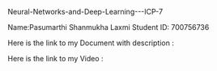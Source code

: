 Neural-Networks-and-Deep-Learning---ICP-7

Name:Pasumarthi Shanmukha Laxmi Student ID: 700756736

Here is the link to my Document with description :

Here is the link to my Video : 
